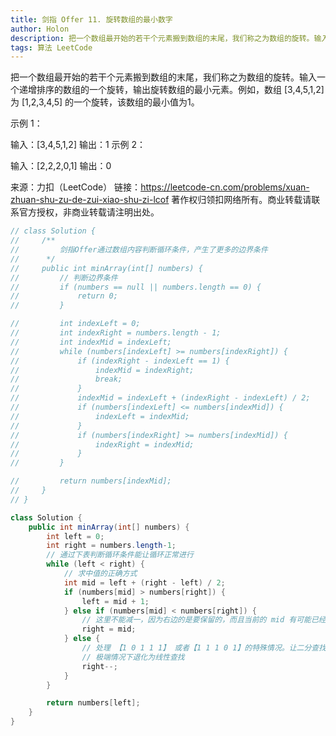 ```yaml
---
title: 剑指 Offer 11. 旋转数组的最小数字
author: Holon
description: 把一个数组最开始的若干个元素搬到数组的末尾，我们称之为数组的旋转。输入一个递增排序的数组的一个旋转，输出旋转数组的最小元素。
tags: 算法 LeetCode
---
```


把一个数组最开始的若干个元素搬到数组的末尾，我们称之为数组的旋转。输入一个递增排序的数组的一个旋转，输出旋转数组的最小元素。例如，数组 [3,4,5,1,2] 为 [1,2,3,4,5] 的一个旋转，该数组的最小值为1。  

示例 1：

输入：[3,4,5,1,2]
输出：1
示例 2：

输入：[2,2,2,0,1]
输出：0

来源：力扣（LeetCode）
链接：https://leetcode-cn.com/problems/xuan-zhuan-shu-zu-de-zui-xiao-shu-zi-lcof
著作权归领扣网络所有。商业转载请联系官方授权，非商业转载请注明出处。

```java
// class Solution {
//     /**
//         剑指Offer通过数组内容判断循环条件，产生了更多的边界条件
//      */
//     public int minArray(int[] numbers) {
//         // 判断边界条件
//         if (numbers == null || numbers.length == 0) {
//             return 0;
//         }

//         int indexLeft = 0;
//         int indexRight = numbers.length - 1;
//         int indexMid = indexLeft;
//         while (numbers[indexLeft] >= numbers[indexRight]) {
//             if (indexRight - indexLeft == 1) {
//                 indexMid = indexRight;
//                 break;
//             }
//             indexMid = indexLeft + (indexRight - indexLeft) / 2;
//             if (numbers[indexLeft] <= numbers[indexMid]) {
//                 indexLeft = indexMid;
//             }
//             if (numbers[indexRight] >= numbers[indexMid]) {
//                 indexRight = indexMid;
//             }
//         }

//         return numbers[indexMid];
//     }
// }

class Solution {
    public int minArray(int[] numbers) {
        int left = 0;
        int right = numbers.length-1;
        // 通过下表判断循环条件能让循环正常进行
        while (left < right) {
            // 求中值的正确方式
            int mid = left + (right - left) / 2;
            if (numbers[mid] > numbers[right]) {
                left = mid + 1;
            } else if (numbers[mid] < numbers[right]) {
                // 这里不能减一，因为右边的是要保留的，而且当前的 mid 有可能已经指向最小值，所以不能跳过
                right = mid;
            } else {
                // 处理 【1 0 1 1 1】 或者【1 1 1 0 1】的特殊情况。让二分查找循环能进行下去
                // 极端情况下退化为线性查找
                right--;
            }
        }

        return numbers[left];
    }
}
```

